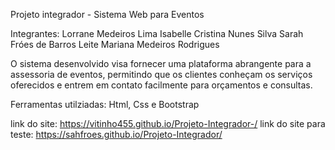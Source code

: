 Projeto integrador - Sistema Web para Eventos

Integrantes:
Lorrane Medeiros Lima
Isabelle Cristina Nunes Silva
Sarah Fróes de Barros Leite
Mariana Medeiros Rodrigues

O sistema desenvolvido visa fornecer uma plataforma abrangente para a assessoria de eventos, permitindo que os clientes conheçam os serviços oferecidos e entrem em contato facilmente para orçamentos e consultas.

Ferramentas utilziadas: Html, Css e Bootstrap

link do site: https://vitinho455.github.io/Projeto-Integrador-/
link do site para teste: https://sahfroes.github.io/Projeto-Integrador/
